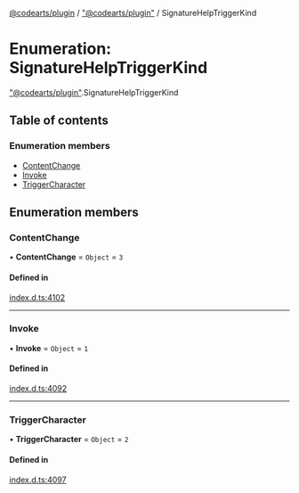 [@codearts/plugin](../README.md) / ["@codearts/plugin"](../modules/_codearts_plugin_.md) / SignatureHelpTriggerKind

# Enumeration: SignatureHelpTriggerKind

["@codearts/plugin"](../modules/_codearts_plugin_.md).SignatureHelpTriggerKind

## Table of contents

### Enumeration members

- [ContentChange](codearts_plugin_.SignatureHelpTriggerKind.md#contentchange)
- [Invoke](codearts_plugin_.SignatureHelpTriggerKind.md#invoke)
- [TriggerCharacter](codearts_plugin_.SignatureHelpTriggerKind.md#triggercharacter)

## Enumeration members

### ContentChange

• **ContentChange** = `Object` = `3`

#### Defined in

[index.d.ts:4102](https://github.com/huaweicloud/cloudide-plugin-api/blob/3b0eee8/index.d.ts#L4102)

___

### Invoke

• **Invoke** = `Object` = `1`

#### Defined in

[index.d.ts:4092](https://github.com/huaweicloud/cloudide-plugin-api/blob/3b0eee8/index.d.ts#L4092)

___

### TriggerCharacter

• **TriggerCharacter** = `Object` = `2`

#### Defined in

[index.d.ts:4097](https://github.com/huaweicloud/cloudide-plugin-api/blob/3b0eee8/index.d.ts#L4097)
